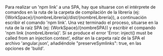 Para realizar un 'npm link' a una SPA, hay que situarse con el intérprete de comandos en la ruta de la carpeta de compilación de la librería (ej: {WorkSpace}/{nombreLibrería}/dist/{nombreLibrería}), a continuación escribir el comando 'npm link'. 
Una vez terminado el proceso, situarse en la ruta de la raíz SPA (ej: {WorkSpace}/{nombreSPA}) y escribir el compando 'npm link {nombreLibrería}'.
Si se produce el error 'Error: inject() must be called from an injection context', editar en la carpeta raíz de la SPA el archivo 'angular.json', añadiéndole "preserveSymlinks": true, en las opciones de 'build'.
